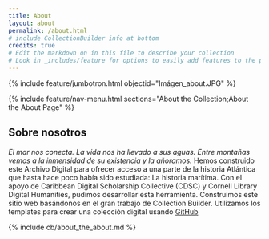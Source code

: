 ```yaml
---
title: About
layout: about
permalink: /about.html
# include CollectionBuilder info at bottom
credits: true
# Edit the markdown on in this file to describe your collection
# Look in _includes/feature for options to easily add features to the page
---
```


{% include feature/jumbotron.html objectid="Imágen_about.JPG" %}

{% include feature/nav-menu.html sections="About the Collection;About the About Page" %}

## Sobre nosotros
_El mar nos conecta. La vida nos ha llevado a sus aguas. Entre montañas vemos a la inmensidad de su existencia y la añoramos._ 
Hemos construido este Archivo Digital para ofrecer acceso a una parte de la historia Atlántica que hasta hace poco había sido estudiada: La historia marítima.
Con el apoyo de Caribbean Digital Scholarship Collective (CDSC) y Cornell Library Digital Humanities, pudimos desarrollar esta herramienta. 
Construimos este sitio web basándonos en el gran trabajo de Collection Builder. Utilizamos los templates para crear una colección digital usando [GitHub](https://pages.github.com/)


<!-- IMPORTANT!!! DELETE this comment and the include below when you are finished editing this page for your collection. The include below introduces about page features. They will show up on your collection's about page until you delete it.  -->
{% include cb/about_the_about.md %} 
